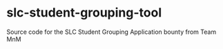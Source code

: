 slc-student-grouping-tool
=========================

Source code for the SLC Student Grouping Application bounty from Team MnM